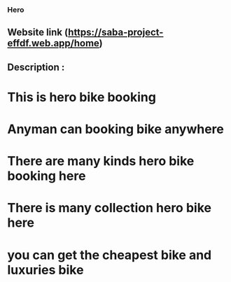 ### Hero

## Website link (https://saba-project-effdf.web.app/home)

## Description :

# This is hero bike booking

# Anyman can booking bike anywhere

# There are many kinds hero bike booking here

# There is many collection hero bike here

# you can get the cheapest bike and luxuries bike

